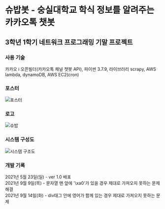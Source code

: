 # 슈밥봇 - 숭실대학교 학식 정보를 알려주는 카카오톡 챗봇
## 3학년 1학기 네트워크 프로그래밍 기말 프로젝트
### 사용 기술
카카오 i 오픈빌더(카카오톡 채널 챗봇 API), 파이썬 3.7.9, 라이브러리 scrapy, AWS lambda, dynamoDB, AWS EC2(cron)

### 포스터
![포스터](https://user-images.githubusercontent.com/55542546/123440859-33b02480-d60e-11eb-8213-97051db1eb38.jpg)

### 로고
![슈밥](https://user-images.githubusercontent.com/55542546/123441938-5f7fda00-d60f-11eb-9f80-657393627eac.jpg)

### 시스템 구성도
![시스템 구조도](https://user-images.githubusercontent.com/55542546/123433349-52aab880-d606-11eb-8b9a-5209149065d7.png)

### 개발 기록
2021년 5월 23일(일) - ver 1.0 배포  
2021년 9월 9일(목) - 문자열 맨 앞에 '\xa0'가 있을 경우 제대로 가져오지 못하는 문제 해결  
2021년 9월 14일(화) - div태그 안에 영어가 함께 있는 경우 제대로 가져오지 못하는 문제  
